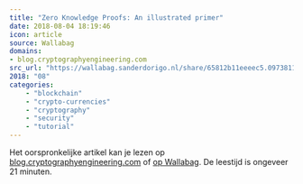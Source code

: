 ```yaml
---
title: "Zero Knowledge Proofs: An illustrated primer"
date: 2018-08-04 18:19:46
icon: article
source: Wallabag
domains:
- blog.cryptographyengineering.com
src_url: "https://wallabag.sanderdorigo.nl/share/65812b11eeeec5.09738112"
2018: "08"
categories:
    - "blockchain"
    - "crypto-currencies"
    - "cryptography"
    - "security"
    - "tutorial"
---
```

Het oorspronkelijke artikel kan je lezen op [blog.cryptographyengineering.com](https://blog.cryptographyengineering.com/2014/11/27/zero-knowledge-proofs-illustrated-primer/) of [op Wallabag](https://wallabag.sanderdorigo.nl/share/65812b11eeeec5.09738112). De leestijd is ongeveer 21 minuten.